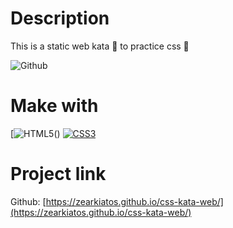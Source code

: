# Description
This is a static web kata 🥋 to practice css 📄

![Github](https://github.com/zearkiatos/css-kata-web/actions/workflows/action.yml/badge.svg)

# Make with
[![HTML5](https://img.shields.io/badge/HTML5-e56034?style=for-the-badge&logo=html5&logoColor=white&labelColor=000000)()
[![CSS3](https://img.shields.io/badge/CSS3-348ec6?style=for-the-badge&logo=css3&logoColor=white&labelColor=000000)]()

# Project link

Github: [https://zearkiatos.github.io/css-kata-web/](https://zearkiatos.github.io/css-kata-web/)
